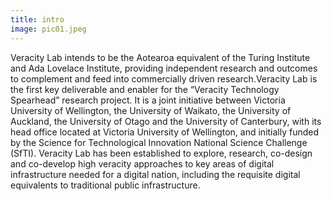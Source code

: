 ```yaml
---
title: intro
image: pic01.jpeg
---
```

Veracity Lab intends to be the Aotearoa equivalent of the Turing Institute and Ada Lovelace Institute, providing independent 
research and outcomes to complement and feed into commercially driven research. 
​Veracity Lab is the first key deliverable and enabler for the “Veracity Technology Spearhead” research project. 
It is a joint initiative between Victoria University of Wellington, the University of Waikato, the University of Auckland, 
the University of Otago and the University of Canterbury, with its head office located at Victoria University of Wellington, 
and initially funded by the Science for Technological Innovation National Science Challenge (SfTI). 
Veracity Lab has been established to explore, research, co-design and co-develop high veracity approaches to key areas of 
digital infrastructure needed for a digital nation, including the requisite digital equivalents to traditional public 
infrastructure. 
